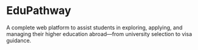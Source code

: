 # EduPathway
A complete web platform to assist students in exploring, applying, and managing their higher education abroad—from university selection to visa guidance.
